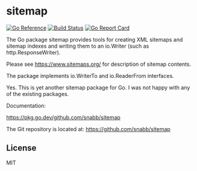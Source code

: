 sitemap
=======

[![Go Reference](https://pkg.go.dev/badge/github.com/snabb/sitemap.svg)](https://pkg.go.dev/github.com/snabb/sitemap)
[![Build Status](https://travis-ci.org/snabb/sitemap.svg?branch=master)](https://travis-ci.org/snabb/sitemap)
[![Go Report Card](https://goreportcard.com/badge/github.com/snabb/sitemap)](https://goreportcard.com/report/github.com/snabb/sitemap)

The Go package sitemap provides tools for creating XML sitemaps
and sitemap indexes and writing them to an io.Writer (such as
http.ResponseWriter).

Please see https://www.sitemaps.org/ for description of sitemap contents.

The package implements io.WriterTo and io.ReaderFrom interfaces.

Yes. This is yet another sitemap package for Go. I was not happy with any
of the existing packages.

Documentation:

https://pkg.go.dev/github.com/snabb/sitemap

The Git repository is located at: https://github.com/snabb/sitemap


License
-------

MIT
